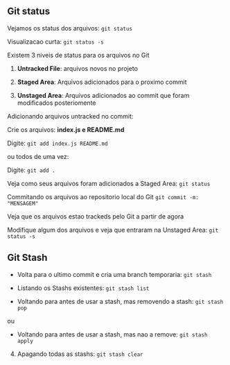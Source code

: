 ## Git status

Vejamos os status dos arquivos:
`git status`

Visualizacao curta: `git status -s`

Existem 3 niveis de status para os arquivos no Git

1.  **Untracked File**: arquivos novos no projeto

2.  **Staged Area**: Arquivos adicionados para o proximo commit

3.  **Unstaged Area**: Arquivos adicionados ao commit que foram modificados posteriomente

Adicionando arquivos untracked no commit:

Crie os arquivos: **index.js e README.md**

Digite: `git add index.js README.md`

ou todos de uma vez:

Digite: `git add .`

Veja como seus arquivos foram adicionados a Staged Area:
`git status`

Commitando os arquivos ao repositorio local do Git
`git commit -m: "MENSAGEM"`

Veja que os arquivos estao trackeds pelo Git a partir de agora

Modifique algum dos arquivos e veja que entraram na Unstaged Area:
`git status -s`

## Git Stash

- Volta para o ultimo commit e cria uma branch temporaria: `git stash`

- Listando os Stashs existentes: `git stash list`

- Voltando para antes de usar a stash, mas
  removendo a stash: `git stash pop`

ou

- Voltando para antes de usar a stash, mas nao a remove: `git stash apply`

4. Apagando todas as stashs: `git stash clear`
